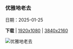 ### 优雅地老去

日期：2025-01-25

**下载**  |  [1920x1080](https://cn.bing.com/th?id=OHR.FrostedBeech_ZH-CN2845716018_1920x1080.jpg)  |  [3840x2160](https://cn.bing.com/th?id=OHR.FrostedBeech_ZH-CN2845716018_UHD.jpg)

![优雅地老去](https://cn.bing.com/th?id=OHR.FrostedBeech_ZH-CN2845716018_1920x1080.jpg "比利时的欧洲山毛榉森林 (© Philippe Moes/Minden Pictures)")

